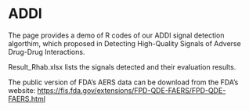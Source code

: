 # ADDI
The page provides a demo of R codes of our ADDI signal detection algorthim, which proposed in Detecting High-Quality Signals of Adverse Drug-Drug Interactions.

Result_Rhab.xlsx lists the signals detected and their evaluation results.

The public version of FDA’s AERS data can be download from the FDA’s website: https://fis.fda.gov/extensions/FPD-QDE-FAERS/FPD-QDE-FAERS.html

